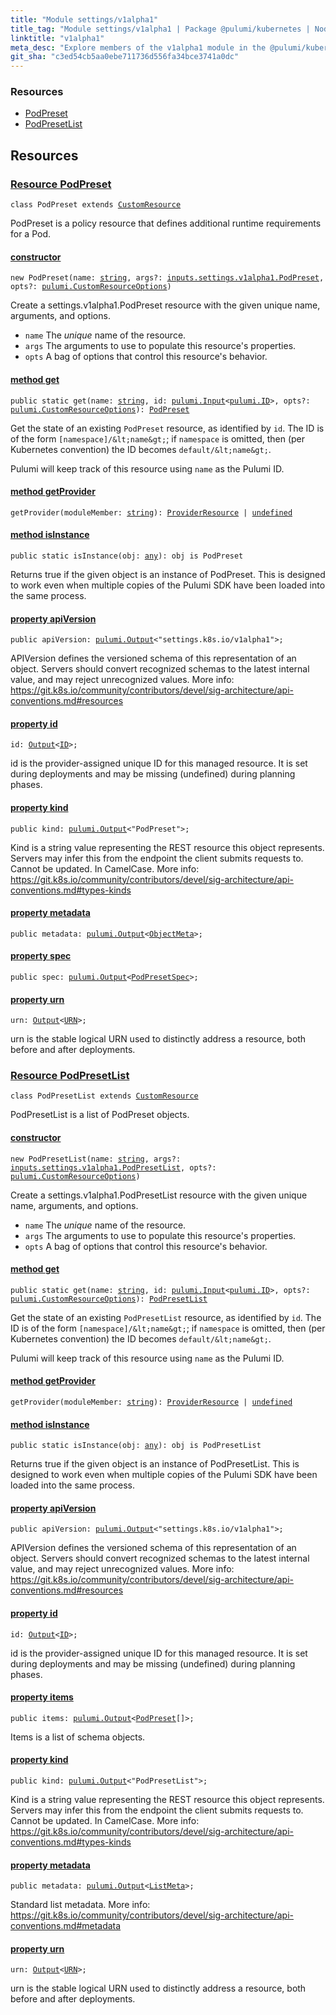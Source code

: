 ```yaml
---
title: "Module settings/v1alpha1"
title_tag: "Module settings/v1alpha1 | Package @pulumi/kubernetes | Node.js SDK"
linktitle: "v1alpha1"
meta_desc: "Explore members of the v1alpha1 module in the @pulumi/kubernetes package."
git_sha: "c3ed54cb5aa0ebe711736d556fa34bce3741a0dc"
---
```


<!-- WARNING: this page was generated by a tool. Do not edit it by hand. -->
<!-- To change it, please see https://github.com/pulumi/docs/tree/master/tools/tscdocgen. -->




<h3>Resources</h3>
<ul class="api">
    <li><a href="#PodPreset"><span class="symbol resource"></span>PodPreset</a></li>
    <li><a href="#PodPresetList"><span class="symbol resource"></span>PodPresetList</a></li>
</ul>




<h2 id="resources">Resources</h2>
<h3 class="pdoc-module-header" id="PodPreset" data-link-title="PodPreset">
    <a href="https://github.com/pulumi/pulumi-kubernetes/blob/{{< param git_sha >}}/sdk/nodejs/settings/v1alpha1/PodPreset.ts#L13">
        Resource <strong>PodPreset</strong>
    </a>
</h3>

<pre class="highlight"><code><span class='kr'>class</span> <span class='nx'>PodPreset</span> <span class='kr'>extends</span> <a href='/docs/reference/pkg/nodejs/pulumi/pulumi/#CustomResource'>CustomResource</a></code></pre>

PodPreset is a policy resource that defines additional runtime requirements for a Pod.

<h4 class="pdoc-member-header" id="PodPreset-constructor">
<a class="pdoc-child-name" href="https://github.com/pulumi/pulumi-kubernetes/blob/{{< param git_sha >}}/sdk/nodejs/settings/v1alpha1/PodPreset.ts#L64"> <b>constructor</b></a>
</h4>


<pre class="highlight"><code><span class='kd'></span><span class='kd'>new</span> PodPreset(name: <span class='kd'><a href='https://developer.mozilla.org/en-US/docs/Web/JavaScript/Reference/Global_Objects/String'>string</a></span>, args?: <a href='/docs/reference/pkg/nodejs/pulumi/kubernetes/types/input/#PodPreset'>inputs.settings.v1alpha1.PodPreset</a>, opts?: <a href='/docs/reference/pkg/nodejs/pulumi/pulumi/#CustomResourceOptions'>pulumi.CustomResourceOptions</a>)</code></pre>


Create a settings.v1alpha1.PodPreset resource with the given unique name, arguments, and options.

* `name` The _unique_ name of the resource.
* `args` The arguments to use to populate this resource&#39;s properties.
* `opts` A bag of options that control this resource&#39;s behavior.

<h4 class="pdoc-member-header" id="PodPreset-get">
<a class="pdoc-child-name" href="https://github.com/pulumi/pulumi-kubernetes/blob/{{< param git_sha >}}/sdk/nodejs/settings/v1alpha1/PodPreset.ts#L47">method <b>get</b></a>
</h4>


<pre class="highlight"><code><span class='kd'>public static </span>get(name: <span class='kd'><a href='https://developer.mozilla.org/en-US/docs/Web/JavaScript/Reference/Global_Objects/String'>string</a></span>, id: <a href='/docs/reference/pkg/nodejs/pulumi/pulumi/#Input'>pulumi.Input</a>&lt;<a href='/docs/reference/pkg/nodejs/pulumi/pulumi/#ID'>pulumi.ID</a>&gt;, opts?: <a href='/docs/reference/pkg/nodejs/pulumi/pulumi/#CustomResourceOptions'>pulumi.CustomResourceOptions</a>): <a href='#PodPreset'>PodPreset</a></code></pre>


Get the state of an existing `PodPreset` resource, as identified by `id`.
The ID is of the form `[namespace]/&lt;name&gt;`; if `namespace` is omitted, then (per
Kubernetes convention) the ID becomes `default/&lt;name&gt;`.

Pulumi will keep track of this resource using `name` as the Pulumi ID.

<h4 class="pdoc-member-header" id="PodPreset-getProvider">
<a class="pdoc-child-name" href="https://github.com/pulumi/pulumi-kubernetes/blob/{{< param git_sha >}}/sdk/nodejs/settings/v1alpha1/PodPreset.ts#L13">method <b>getProvider</b></a>
</h4>


<pre class="highlight"><code><span class='kd'></span>getProvider(moduleMember: <span class='kd'><a href='https://developer.mozilla.org/en-US/docs/Web/JavaScript/Reference/Global_Objects/String'>string</a></span>): <a href='/docs/reference/pkg/nodejs/pulumi/pulumi/#ProviderResource'>ProviderResource</a> | <span class='kd'><a href='https://developer.mozilla.org/en-US/docs/Web/JavaScript/Reference/Global_Objects/undefined'>undefined</a></span></code></pre>

<h4 class="pdoc-member-header" id="PodPreset-isInstance">
<a class="pdoc-child-name" href="https://github.com/pulumi/pulumi-kubernetes/blob/{{< param git_sha >}}/sdk/nodejs/settings/v1alpha1/PodPreset.ts#L58">method <b>isInstance</b></a>
</h4>


<pre class="highlight"><code><span class='kd'>public static </span>isInstance(obj: <span class='kd'><a href='https://www.typescriptlang.org/docs/handbook/basic-types.html#any'>any</a></span>): obj is PodPreset</code></pre>


Returns true if the given object is an instance of PodPreset.  This is designed to work even
when multiple copies of the Pulumi SDK have been loaded into the same process.

<h4 class="pdoc-member-header" id="PodPreset-apiVersion">
<a class="pdoc-child-name" href="https://github.com/pulumi/pulumi-kubernetes/blob/{{< param git_sha >}}/sdk/nodejs/settings/v1alpha1/PodPreset.ts#L20">property <b>apiVersion</b></a>
</h4>

<pre class="highlight"><code><span class='kd'>public </span>apiVersion: <a href='/docs/reference/pkg/nodejs/pulumi/pulumi/#Output'>pulumi.Output</a>&lt;<span class='s2'>"settings.k8s.io/v1alpha1"</span>&gt;;</code></pre>

APIVersion defines the versioned schema of this representation of an object. Servers should
convert recognized schemas to the latest internal value, and may reject unrecognized
values. More info:
https://git.k8s.io/community/contributors/devel/sig-architecture/api-conventions.md#resources

<h4 class="pdoc-member-header" id="PodPreset-id">
<a class="pdoc-child-name" href="https://github.com/pulumi/pulumi-kubernetes/blob/{{< param git_sha >}}/sdk/nodejs/settings/v1alpha1/PodPreset.ts#L13">property <b>id</b></a>
</h4>

<pre class="highlight"><code><span class='kd'></span>id: <a href='/docs/reference/pkg/nodejs/pulumi/pulumi/#Output'>Output</a>&lt;<a href='/docs/reference/pkg/nodejs/pulumi/pulumi/#ID'>ID</a>&gt;;</code></pre>

id is the provider-assigned unique ID for this managed resource.  It is set during
deployments and may be missing (undefined) during planning phases.

<h4 class="pdoc-member-header" id="PodPreset-kind">
<a class="pdoc-child-name" href="https://github.com/pulumi/pulumi-kubernetes/blob/{{< param git_sha >}}/sdk/nodejs/settings/v1alpha1/PodPreset.ts#L28">property <b>kind</b></a>
</h4>

<pre class="highlight"><code><span class='kd'>public </span>kind: <a href='/docs/reference/pkg/nodejs/pulumi/pulumi/#Output'>pulumi.Output</a>&lt;<span class='s2'>"PodPreset"</span>&gt;;</code></pre>

Kind is a string value representing the REST resource this object represents. Servers may
infer this from the endpoint the client submits requests to. Cannot be updated. In
CamelCase. More info:
https://git.k8s.io/community/contributors/devel/sig-architecture/api-conventions.md#types-kinds

<h4 class="pdoc-member-header" id="PodPreset-metadata">
<a class="pdoc-child-name" href="https://github.com/pulumi/pulumi-kubernetes/blob/{{< param git_sha >}}/sdk/nodejs/settings/v1alpha1/PodPreset.ts#L31">property <b>metadata</b></a>
</h4>

<pre class="highlight"><code><span class='kd'>public </span>metadata: <a href='/docs/reference/pkg/nodejs/pulumi/pulumi/#Output'>pulumi.Output</a>&lt;<a href='/docs/reference/pkg/nodejs/pulumi/kubernetes/types/output/#ObjectMeta'>ObjectMeta</a>&gt;;</code></pre>
<h4 class="pdoc-member-header" id="PodPreset-spec">
<a class="pdoc-child-name" href="https://github.com/pulumi/pulumi-kubernetes/blob/{{< param git_sha >}}/sdk/nodejs/settings/v1alpha1/PodPreset.ts#L34">property <b>spec</b></a>
</h4>

<pre class="highlight"><code><span class='kd'>public </span>spec: <a href='/docs/reference/pkg/nodejs/pulumi/pulumi/#Output'>pulumi.Output</a>&lt;<a href='/docs/reference/pkg/nodejs/pulumi/kubernetes/types/output/#PodPresetSpec'>PodPresetSpec</a>&gt;;</code></pre>
<h4 class="pdoc-member-header" id="PodPreset-urn">
<a class="pdoc-child-name" href="https://github.com/pulumi/pulumi-kubernetes/blob/{{< param git_sha >}}/sdk/nodejs/settings/v1alpha1/PodPreset.ts#L13">property <b>urn</b></a>
</h4>

<pre class="highlight"><code><span class='kd'></span>urn: <a href='/docs/reference/pkg/nodejs/pulumi/pulumi/#Output'>Output</a>&lt;<a href='/docs/reference/pkg/nodejs/pulumi/pulumi/#URN'>URN</a>&gt;;</code></pre>

urn is the stable logical URN used to distinctly address a resource, both before and after
deployments.

<h3 class="pdoc-module-header" id="PodPresetList" data-link-title="PodPresetList">
    <a href="https://github.com/pulumi/pulumi-kubernetes/blob/{{< param git_sha >}}/sdk/nodejs/settings/v1alpha1/PodPresetList.ts#L13">
        Resource <strong>PodPresetList</strong>
    </a>
</h3>

<pre class="highlight"><code><span class='kr'>class</span> <span class='nx'>PodPresetList</span> <span class='kr'>extends</span> <a href='/docs/reference/pkg/nodejs/pulumi/pulumi/#CustomResource'>CustomResource</a></code></pre>

PodPresetList is a list of PodPreset objects.

<h4 class="pdoc-member-header" id="PodPresetList-constructor">
<a class="pdoc-child-name" href="https://github.com/pulumi/pulumi-kubernetes/blob/{{< param git_sha >}}/sdk/nodejs/settings/v1alpha1/PodPresetList.ts#L69"> <b>constructor</b></a>
</h4>


<pre class="highlight"><code><span class='kd'></span><span class='kd'>new</span> PodPresetList(name: <span class='kd'><a href='https://developer.mozilla.org/en-US/docs/Web/JavaScript/Reference/Global_Objects/String'>string</a></span>, args?: <a href='/docs/reference/pkg/nodejs/pulumi/kubernetes/types/input/#PodPresetList'>inputs.settings.v1alpha1.PodPresetList</a>, opts?: <a href='/docs/reference/pkg/nodejs/pulumi/pulumi/#CustomResourceOptions'>pulumi.CustomResourceOptions</a>)</code></pre>


Create a settings.v1alpha1.PodPresetList resource with the given unique name, arguments, and options.

* `name` The _unique_ name of the resource.
* `args` The arguments to use to populate this resource&#39;s properties.
* `opts` A bag of options that control this resource&#39;s behavior.

<h4 class="pdoc-member-header" id="PodPresetList-get">
<a class="pdoc-child-name" href="https://github.com/pulumi/pulumi-kubernetes/blob/{{< param git_sha >}}/sdk/nodejs/settings/v1alpha1/PodPresetList.ts#L52">method <b>get</b></a>
</h4>


<pre class="highlight"><code><span class='kd'>public static </span>get(name: <span class='kd'><a href='https://developer.mozilla.org/en-US/docs/Web/JavaScript/Reference/Global_Objects/String'>string</a></span>, id: <a href='/docs/reference/pkg/nodejs/pulumi/pulumi/#Input'>pulumi.Input</a>&lt;<a href='/docs/reference/pkg/nodejs/pulumi/pulumi/#ID'>pulumi.ID</a>&gt;, opts?: <a href='/docs/reference/pkg/nodejs/pulumi/pulumi/#CustomResourceOptions'>pulumi.CustomResourceOptions</a>): <a href='#PodPresetList'>PodPresetList</a></code></pre>


Get the state of an existing `PodPresetList` resource, as identified by `id`.
The ID is of the form `[namespace]/&lt;name&gt;`; if `namespace` is omitted, then (per
Kubernetes convention) the ID becomes `default/&lt;name&gt;`.

Pulumi will keep track of this resource using `name` as the Pulumi ID.

<h4 class="pdoc-member-header" id="PodPresetList-getProvider">
<a class="pdoc-child-name" href="https://github.com/pulumi/pulumi-kubernetes/blob/{{< param git_sha >}}/sdk/nodejs/settings/v1alpha1/PodPresetList.ts#L13">method <b>getProvider</b></a>
</h4>


<pre class="highlight"><code><span class='kd'></span>getProvider(moduleMember: <span class='kd'><a href='https://developer.mozilla.org/en-US/docs/Web/JavaScript/Reference/Global_Objects/String'>string</a></span>): <a href='/docs/reference/pkg/nodejs/pulumi/pulumi/#ProviderResource'>ProviderResource</a> | <span class='kd'><a href='https://developer.mozilla.org/en-US/docs/Web/JavaScript/Reference/Global_Objects/undefined'>undefined</a></span></code></pre>

<h4 class="pdoc-member-header" id="PodPresetList-isInstance">
<a class="pdoc-child-name" href="https://github.com/pulumi/pulumi-kubernetes/blob/{{< param git_sha >}}/sdk/nodejs/settings/v1alpha1/PodPresetList.ts#L63">method <b>isInstance</b></a>
</h4>


<pre class="highlight"><code><span class='kd'>public static </span>isInstance(obj: <span class='kd'><a href='https://www.typescriptlang.org/docs/handbook/basic-types.html#any'>any</a></span>): obj is PodPresetList</code></pre>


Returns true if the given object is an instance of PodPresetList.  This is designed to work even
when multiple copies of the Pulumi SDK have been loaded into the same process.

<h4 class="pdoc-member-header" id="PodPresetList-apiVersion">
<a class="pdoc-child-name" href="https://github.com/pulumi/pulumi-kubernetes/blob/{{< param git_sha >}}/sdk/nodejs/settings/v1alpha1/PodPresetList.ts#L20">property <b>apiVersion</b></a>
</h4>

<pre class="highlight"><code><span class='kd'>public </span>apiVersion: <a href='/docs/reference/pkg/nodejs/pulumi/pulumi/#Output'>pulumi.Output</a>&lt;<span class='s2'>"settings.k8s.io/v1alpha1"</span>&gt;;</code></pre>

APIVersion defines the versioned schema of this representation of an object. Servers should
convert recognized schemas to the latest internal value, and may reject unrecognized
values. More info:
https://git.k8s.io/community/contributors/devel/sig-architecture/api-conventions.md#resources

<h4 class="pdoc-member-header" id="PodPresetList-id">
<a class="pdoc-child-name" href="https://github.com/pulumi/pulumi-kubernetes/blob/{{< param git_sha >}}/sdk/nodejs/settings/v1alpha1/PodPresetList.ts#L13">property <b>id</b></a>
</h4>

<pre class="highlight"><code><span class='kd'></span>id: <a href='/docs/reference/pkg/nodejs/pulumi/pulumi/#Output'>Output</a>&lt;<a href='/docs/reference/pkg/nodejs/pulumi/pulumi/#ID'>ID</a>&gt;;</code></pre>

id is the provider-assigned unique ID for this managed resource.  It is set during
deployments and may be missing (undefined) during planning phases.

<h4 class="pdoc-member-header" id="PodPresetList-items">
<a class="pdoc-child-name" href="https://github.com/pulumi/pulumi-kubernetes/blob/{{< param git_sha >}}/sdk/nodejs/settings/v1alpha1/PodPresetList.ts#L25">property <b>items</b></a>
</h4>

<pre class="highlight"><code><span class='kd'>public </span>items: <a href='/docs/reference/pkg/nodejs/pulumi/pulumi/#Output'>pulumi.Output</a>&lt;<a href='/docs/reference/pkg/nodejs/pulumi/kubernetes/types/output/#PodPreset'>PodPreset</a>[]&gt;;</code></pre>

Items is a list of schema objects.

<h4 class="pdoc-member-header" id="PodPresetList-kind">
<a class="pdoc-child-name" href="https://github.com/pulumi/pulumi-kubernetes/blob/{{< param git_sha >}}/sdk/nodejs/settings/v1alpha1/PodPresetList.ts#L33">property <b>kind</b></a>
</h4>

<pre class="highlight"><code><span class='kd'>public </span>kind: <a href='/docs/reference/pkg/nodejs/pulumi/pulumi/#Output'>pulumi.Output</a>&lt;<span class='s2'>"PodPresetList"</span>&gt;;</code></pre>

Kind is a string value representing the REST resource this object represents. Servers may
infer this from the endpoint the client submits requests to. Cannot be updated. In
CamelCase. More info:
https://git.k8s.io/community/contributors/devel/sig-architecture/api-conventions.md#types-kinds

<h4 class="pdoc-member-header" id="PodPresetList-metadata">
<a class="pdoc-child-name" href="https://github.com/pulumi/pulumi-kubernetes/blob/{{< param git_sha >}}/sdk/nodejs/settings/v1alpha1/PodPresetList.ts#L39">property <b>metadata</b></a>
</h4>

<pre class="highlight"><code><span class='kd'>public </span>metadata: <a href='/docs/reference/pkg/nodejs/pulumi/pulumi/#Output'>pulumi.Output</a>&lt;<a href='/docs/reference/pkg/nodejs/pulumi/kubernetes/types/output/#ListMeta'>ListMeta</a>&gt;;</code></pre>

Standard list metadata. More info:
https://git.k8s.io/community/contributors/devel/sig-architecture/api-conventions.md#metadata

<h4 class="pdoc-member-header" id="PodPresetList-urn">
<a class="pdoc-child-name" href="https://github.com/pulumi/pulumi-kubernetes/blob/{{< param git_sha >}}/sdk/nodejs/settings/v1alpha1/PodPresetList.ts#L13">property <b>urn</b></a>
</h4>

<pre class="highlight"><code><span class='kd'></span>urn: <a href='/docs/reference/pkg/nodejs/pulumi/pulumi/#Output'>Output</a>&lt;<a href='/docs/reference/pkg/nodejs/pulumi/pulumi/#URN'>URN</a>&gt;;</code></pre>

urn is the stable logical URN used to distinctly address a resource, both before and after
deployments.



